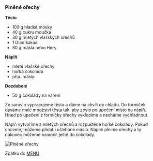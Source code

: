 ### Plněné ořechy

**Těsto**
- 100 g hladké mouky
- 40 g cukru moučka
- 30 g mletých vlašských ořechů
- 1 lžíce kakaa
- 80 g másla nebo Hery

**Náplň**
- mleté vlašské ořechy
- hořká čokoláda
- příp. máslo

**Dozdobení**
- 50 g čokolády na vaření


Ze surovin vypracujeme těsto a dáme na chvíli do chladu. Do formiček dáváme malé množství těsta tak, aby zbylo po upečení místo na náplň. Hned po upečení z formičky ořechy vyklopíme a necháme vychladnout. 

Náplň vytvoříme z mletých ořechů a rozpuštěné hořké čokolády. Pokud chceme, můžeme přidat i ušlehané máslo. Náplní plníme ořechy a ty nakonec můžeme namočit ještě do čokolády. 

![Plněné ořechy](../img/orechy.JPG)

Zpátku do [MENU](../index)


